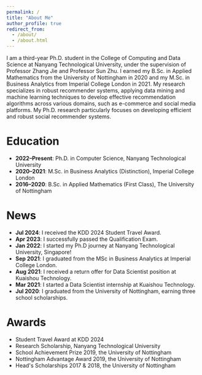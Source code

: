 ```yaml
---
permalink: /
title: "About Me"
author_profile: true
redirect_from: 
  - /about/
  - /about.html
---
```



I am a third-year Ph.D. student in the College of Computing and Data Science at Nanyang Technological University, under the supervision of Professor Zhang Jie and Professor Sun Zhu. I earned my B.Sc. in Applied Mathematics from the University of Nottingham in 2020 and my M.Sc. in Business Analytics from Imperial College London in 2021. My research specializes in robust recommender systems, applying data mining and machine learning techniques to develop effective recommendation algorithms across various domains, such as e-commerce and social media platforms. My Ph.D. research particularly focuses on developing efficient and robust social recommender systems.



Education
======

- **2022–Present**: Ph.D. in Computer Science, Nanyang Technological University
- **2020–2021**: M.Sc. in Business Analytics (Distinction), Imperial College London
- **2016–2020**: B.Sc. in Applied Mathematics (First Class), The University of Nottingham


News
======

- **Jul 2024**: I received the KDD 2024 Student Travel Award.
- **Apr 2023**: I successfully passed the Qualification Exam.
- **Jan 2022**: I started my Ph.D journey at Nanyang Technological University, Singapore!
- **Sep 2021**: I graduated from the MSc in Business Analytics at Imperial College London.
- **Aug 2021**: I received a return offer for Data Scientist position at Kuaishou Technology.
- **Mar 2021**: I started a Data Scientist internship at Kuaishou Technology.
- **Jul 2020**: I graduated from the University of Nottingham, earning three school scholarships.


Awards
======
- Student Travel Award at KDD 2024
- Research Scholarship, Nanyang Technological University
- School Achievement Prize 2019, the University of Nottingham
- Nottingham Advantage Award 2019, the University of Nottingham
- Head's Scholarships 2017 & 2018, the University of Nottingham




